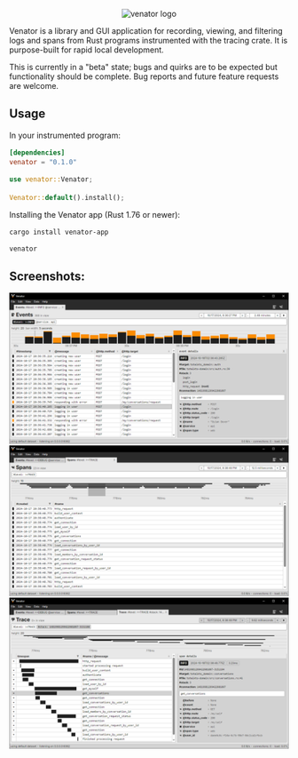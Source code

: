 <p align="center">
  <picture>
    <source media="(prefers-color-scheme: dark)" srcset="docs/images/icon-dark.png">
    <source media="(prefers-color-scheme: light)" srcset="docs/images/icon-light.png">
    <img alt="venator logo" src="docs/images/icon-light.png">
  </picture>
</p>

Venator is a library and GUI application for recording, viewing, and filtering logs and spans from Rust programs instrumented with the tracing crate. It is purpose-built for rapid local development.

This is currently in a "beta" state; bugs and quirks are to be expected but functionality should be complete. Bug reports and future feature requests are welcome.

## Usage

In your instrumented program:

```toml
[dependencies]
venator = "0.1.0"
```

```rust
use venator::Venator;

Venator::default().install();
```

Installing the Venator app (Rust 1.76 or newer):

```
cargo install venator-app
```

```
venator
```

## Screenshots:

<picture>
  <source media="(prefers-color-scheme: dark)" srcset="docs/images/screenshot-events-dark.png">
  <source media="(prefers-color-scheme: light)" srcset="docs/images/screenshot-events-light.png">
  <img alt="screenshots of events screen" src="docs/images/screenshot-events-light.png">
</picture>
<picture>
  <source media="(prefers-color-scheme: dark)" srcset="docs/images/screenshot-spans-dark.png">
  <source media="(prefers-color-scheme: light)" srcset="docs/images/screenshot-spans-light.png">
  <img alt="screenshots of spans screen" src="docs/images/screenshot-spans-light.png">
</picture>
<picture>
  <source media="(prefers-color-scheme: dark)" srcset="docs/images/screenshot-traces-dark.png">
  <source media="(prefers-color-scheme: light)" srcset="docs/images/screenshot-traces-light.png">
  <img alt="screenshots of trace screen" src="docs/images/screenshot-traces-light.png">
</picture>
